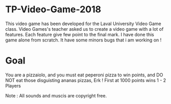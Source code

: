 # TP-Video-Game-2018
This video game has been developed for the Laval University Video Game class.
Video Games's teacher asked us to create a video game with a lot of features. Each feature give few point to the final mark. I have done this game alone from scratch.
It have some minors bugs that i am working on !

# Goal
You are a pizzaiolo, and you must eat peperoni pizza to win points, and DO NOT eat those disguisting ananas pizzas, Erk ! 
First at 1000 points wins
1 - 2 Players

Note : All sounds and muscis are copyright free.

